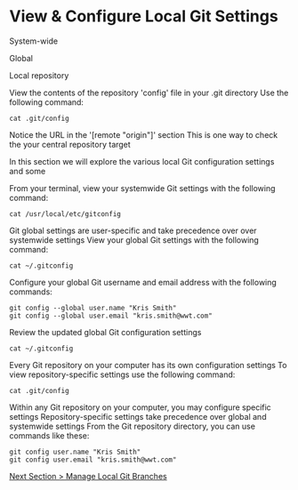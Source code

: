 # View & Configure Local Git Settings



System-wide

Global

Local repository



View the contents of the repository 'config' file in your .git directory
Use the following command:

```shell
cat .git/config
```



Notice the URL in the '[remote "origin"]' section
This is one way to check the your central repository target



In this section we will explore the various local Git configuration settings and some 



From your terminal, view your systemwide Git settings with the following command:

```shell
cat /usr/local/etc/gitconfig
```



Git global settings are user-specific and take precedence over over systemwide settings
View your global Git settings with the following command:

```shell
cat ~/.gitconfig
```



Configure your global Git username and email address with the following commands:

```shell
git config --global user.name "Kris Smith"
git config --global user.email "kris.smith@wwt.com"
```



Review the updated global Git configuration settings

```shell
cat ~/.gitconfig
```



Every Git repository on your computer has its own configuration settings
To view repository-specific settings use the following command:



```shell
cat .git/config
```



Within any Git repository on your computer, you may configure specific settings
Repository-specific settings take precedence over global and systemwide settings
From the Git repository directory, you can use commands like these:



```shell
git config user.name "Kris Smith"
git config user.email "kris.smith@wwt.com"
```



[Next Section > Manage Local Git Branches](section_7.md "Manage Local Git Branches")